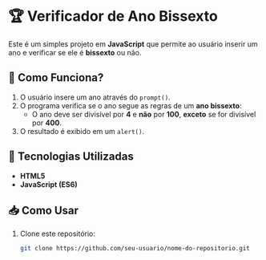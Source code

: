 # 🏆 Verificador de Ano Bissexto

Este é um simples projeto em **JavaScript** que permite ao usuário inserir um ano e verificar se ele é **bissexto** ou não.  

## 📌 Como Funciona?

1. O usuário insere um ano através do `prompt()`.  
2. O programa verifica se o ano segue as regras de um **ano bissexto**:
   - O ano deve ser divisível por **4** e **não** por **100**, **exceto** se for divisível por **400**.  
3. O resultado é exibido em um `alert()`.  

## 🚀 Tecnologias Utilizadas  

- **HTML5**  
- **JavaScript (ES6)**  

## 📥 Como Usar  

1. Clone este repositório:  
   ```sh
   git clone https://github.com/seu-usuario/nome-do-repositorio.git
